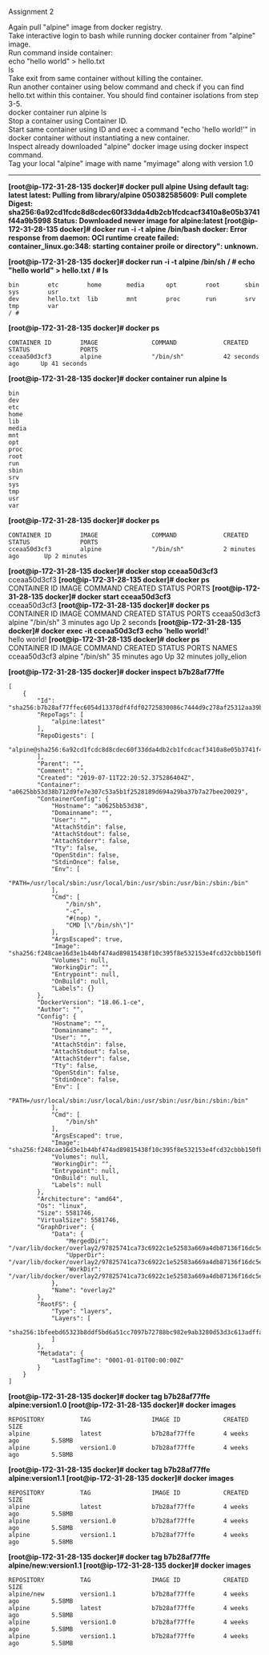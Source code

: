 Assignment 2  

Again pull "alpine" image from docker registry.  
Take interactive login to bash while running docker container from "alpine" image.  
Run command inside container:  
echo "hello world" > hello.txt  
ls  
Take exit from same container without killing the container.  
Run another container using below command and check if you can find hello.txt within this container. You should find container isolations from step 3-5.  
docker container run alpine ls  
Stop a container using Container ID.  
Start same container using ID and exec a command "echo 'hello world!'" in docker container without instantiating a new container.  
Inspect already downloaded "alpine" docker image using docker inspect command.  
Tag your local "alpine" image with name "myimage" along with version 1.0  

-----------------------------------------------------------------------    

**[root@ip-172-31-28-135 docker]# docker pull alpine**
**Using default tag: latest
latest: Pulling from library/alpine
050382585609: Pull complete
Digest: sha256:6a92cd1fcdc8d8cdec60f33dda4db2cb1fcdcacf3410a8e05b3741f44a9b5998
Status: Downloaded newer image for alpine:latest
[root@ip-172-31-28-135 docker]# docker run -i -t alpine /bin/bash
docker: Error response from daemon: OCI runtime create failed: container_linux.go:348: starting container proile or directory": unknown.**

**[root@ip-172-31-28-135 docker]# docker run -i -t alpine /bin/sh**
**/ # echo "hello world" > hello.txt
/ # ls**

```
bin        etc        home       media      opt        root       sbin       sys        usr
dev        hello.txt  lib        mnt        proc       run        srv        tmp        var
/ #   
```
**[root@ip-172-31-28-135 docker]# docker ps**
```
CONTAINER ID        IMAGE               COMMAND             CREATED             STATUS              PORTS
cceaa50d3cf3        alpine              "/bin/sh"           42 seconds ago      Up 41 seconds
```

**[root@ip-172-31-28-135 docker]# docker container run alpine ls**
```
bin
dev
etc
home
lib
media
mnt
opt
proc
root
run
sbin
srv
sys
tmp
usr
var
```

**[root@ip-172-31-28-135 docker]# docker ps**
```
CONTAINER ID        IMAGE               COMMAND             CREATED             STATUS              PORTS
cceaa50d3cf3        alpine              "/bin/sh"           2 minutes ago       Up 2 minutes
```

**[root@ip-172-31-28-135 docker]# docker stop cceaa50d3cf3**  
cceaa50d3cf3
**[root@ip-172-31-28-135 docker]# docker ps**  
CONTAINER ID        IMAGE               COMMAND             CREATED             STATUS              PORTS
**[root@ip-172-31-28-135 docker]# docker start cceaa50d3cf3**  
cceaa50d3cf3
**[root@ip-172-31-28-135 docker]# docker ps**  
CONTAINER ID        IMAGE               COMMAND             CREATED             STATUS              PORTS
cceaa50d3cf3        alpine              "/bin/sh"           3 minutes ago       Up 2 seconds
**[root@ip-172-31-28-135 docker]# docker exec -it cceaa50d3cf3 echo 'hello world!'**  
hello world!
**[root@ip-172-31-28-135 docker]# docker ps**  
CONTAINER ID        IMAGE               COMMAND             CREATED             STATUS              PORTS               NAMES
cceaa50d3cf3        alpine              "/bin/sh"           35 minutes ago      Up 32 minutes                           jolly_elion



**[root@ip-172-31-28-135 docker]# docker inspect b7b28af77ffe**
```
[
    {
        "Id": "sha256:b7b28af77ffec6054d13378df4fdf02725830086c7444d9c278af25312aa39b9",
        "RepoTags": [
            "alpine:latest"
        ],
        "RepoDigests": [
            "alpine@sha256:6a92cd1fcdc8d8cdec60f33dda4db2cb1fcdcacf3410a8e05b3741f44a9b5998"
        ],
        "Parent": "",
        "Comment": "",
        "Created": "2019-07-11T22:20:52.375286404Z",
        "Container": "a0625bb53d38b712d9fe7e307c53a5b1f2528189d694a29ba37b7a27bee20029",
        "ContainerConfig": {
            "Hostname": "a0625bb53d38",
            "Domainname": "",
            "User": "",
            "AttachStdin": false,
            "AttachStdout": false,
            "AttachStderr": false,
            "Tty": false,
            "OpenStdin": false,
            "StdinOnce": false,
            "Env": [
                "PATH=/usr/local/sbin:/usr/local/bin:/usr/sbin:/usr/bin:/sbin:/bin"
            ],
            "Cmd": [
                "/bin/sh",
                "-c",
                "#(nop) ",
                "CMD [\"/bin/sh\"]"
            ],
            "ArgsEscaped": true,
            "Image": "sha256:f248cae16d3e1b44bf474ad89815438f10c395f8e532153e4fcd32cbbb150fb3",
            "Volumes": null,
            "WorkingDir": "",
            "Entrypoint": null,
            "OnBuild": null,
            "Labels": {}
        },
        "DockerVersion": "18.06.1-ce",
        "Author": "",
        "Config": {
            "Hostname": "",
            "Domainname": "",
            "User": "",
            "AttachStdin": false,
            "AttachStdout": false,
            "AttachStderr": false,
            "Tty": false,
            "OpenStdin": false,
            "StdinOnce": false,
            "Env": [
                "PATH=/usr/local/sbin:/usr/local/bin:/usr/sbin:/usr/bin:/sbin:/bin"
            ],
            "Cmd": [
                "/bin/sh"
            ],
            "ArgsEscaped": true,
            "Image": "sha256:f248cae16d3e1b44bf474ad89815438f10c395f8e532153e4fcd32cbbb150fb3",
            "Volumes": null,
            "WorkingDir": "",
            "Entrypoint": null,
            "OnBuild": null,
            "Labels": null
        },
        "Architecture": "amd64",
        "Os": "linux",
        "Size": 5581746,
        "VirtualSize": 5581746,
        "GraphDriver": {
            "Data": {
                "MergedDir": "/var/lib/docker/overlay2/97825741ca73c6922c1e52583a669a4db87136f16dc5e827bbf161b22ef9ab18/merged",
                "UpperDir": "/var/lib/docker/overlay2/97825741ca73c6922c1e52583a669a4db87136f16dc5e827bbf161b22ef9ab18/diff",
                "WorkDir": "/var/lib/docker/overlay2/97825741ca73c6922c1e52583a669a4db87136f16dc5e827bbf161b22ef9ab18/work"
            },
            "Name": "overlay2"
        },
        "RootFS": {
            "Type": "layers",
            "Layers": [
                "sha256:1bfeebd65323b8ddf5bd6a51cc7097b72788bc982e9ab3280d53d3c613adffa7"
            ]
        },
        "Metadata": {
            "LastTagTime": "0001-01-01T00:00:00Z"
        }
    }
]
```



**[root@ip-172-31-28-135 docker]# docker tag b7b28af77ffe alpine:version1.0
[root@ip-172-31-28-135 docker]# docker images**

```
REPOSITORY          TAG                 IMAGE ID            CREATED             SIZE
alpine              latest              b7b28af77ffe        4 weeks ago         5.58MB
alpine              version1.0          b7b28af77ffe        4 weeks ago         5.58MB
```

**[root@ip-172-31-28-135 docker]# docker tag b7b28af77ffe alpine:version1.1
[root@ip-172-31-28-135 docker]# docker images**

```
REPOSITORY          TAG                 IMAGE ID            CREATED             SIZE
alpine              latest              b7b28af77ffe        4 weeks ago         5.58MB
alpine              version1.0          b7b28af77ffe        4 weeks ago         5.58MB
alpine              version1.1          b7b28af77ffe        4 weeks ago         5.58MB
```

**[root@ip-172-31-28-135 docker]# docker tag b7b28af77ffe alpine/new:version1.1
[root@ip-172-31-28-135 docker]# docker images**

```
REPOSITORY          TAG                 IMAGE ID            CREATED             SIZE
alpine/new          version1.1          b7b28af77ffe        4 weeks ago         5.58MB
alpine              latest              b7b28af77ffe        4 weeks ago         5.58MB
alpine              version1.0          b7b28af77ffe        4 weeks ago         5.58MB
alpine              version1.1          b7b28af77ffe        4 weeks ago         5.58MB
```
